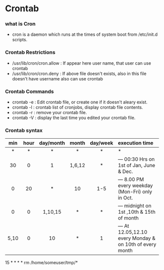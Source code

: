 # Crontab

### what is Cron

- cron is a daemon which runs at the times of system boot from /etc/init.d scripts.


### Crontab Restrictions

- /usr/lib/cron/cron.allow : If appear here user name, that user can use crontab
- /usr/lib/cron/cron.deny : If above file doesn't exists, also in this file doesn't have username also can use crontab

### Crontab Commands

- crontab -e : Edit crontab file, or create one if it doesn't aleary exist.
- crontab -l : crontab list of cronjobs, display crontab file contents.
- crontab -r : remove your crontab file.
- crontab -V : display the last time you edited your crontab file.

### Crontab syntax

|  min  | hour  | day/month | month  | day/week | execution time                                         |
| :---: | :---: | :-------: | :----: | :------: | :----------------------------------------------------- |
|   *   |   *   |     *     |   *    |    *     | *                                                      |
|  30   |   0   |     1     | 1,6,12 |    *     | — 00:30 Hrs  on 1st of Jan, June & Dec.                |
|   0   |  20   |     *     |   10   |   1-5    | — 8.00 PM every weekday (Mon-Fri) only in Oct.         |
|   0   |   0   |  1,10,15  |   *    |    *     | — midnight on 1st ,10th & 15th of month                |
| 5,10  |   0   |    10     |   *    |    1     | — At 12.05,12.10 every Monday & on 10th of every month |

15 * * * * rm /home/someuser/tmp/*